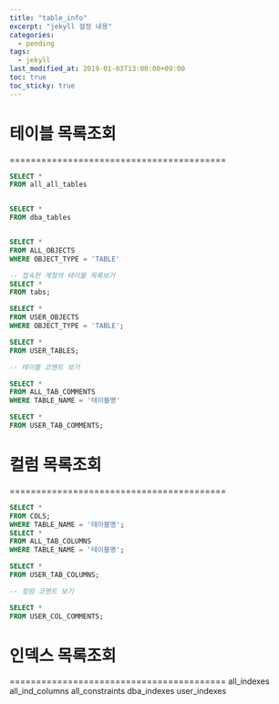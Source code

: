 ```yaml
---
title: "table_info"
excerpt: "jekyll 설정 내용"
categories:
  - pending
tags:
  - jekyll
last_modified_at: 2019-01-03T13:00:00+09:00
toc: true
toc_sticky: true
---
```


# 테이블 목록조회
=========================================
```sql
SELECT *
FROM all_all_tables


SELECT *
FROM dba_tables


SELECT *
FROM ALL_OBJECTS
WHERE OBJECT_TYPE = 'TABLE'

-- 접속한 계정의 테이블 목록보기
SELECT *
FROM tabs;

SELECT *
FROM USER_OBJECTS
WHERE OBJECT_TYPE = 'TABLE';

SELECT *
FROM USER_TABLES;

-- 테이블 코멘트 보기

SELECT *
FROM ALL_TAB_COMMENTS
WHERE TABLE_NAME = '테이블명'

SELECT *
FROM USER_TAB_COMMENTS;

```

# 컬럼 목록조회
=========================================
```sql
SELECT *
FROM COLS;
WHERE TABLE_NAME = '테이블명';
SELECT *
FROM ALL_TAB_COLUMNS
WHERE TABLE_NAME = '테이블명';

SELECT *
FROM USER_TAB_COLUMNS;

-- 컬럼 코멘트 보기

SELECT *
FROM USER_COL_COMMENTS;
```


# 인덱스 목록조회
=========================================
all_indexes     
all_ind_columns
all_constraints
dba_indexes
user_indexes
